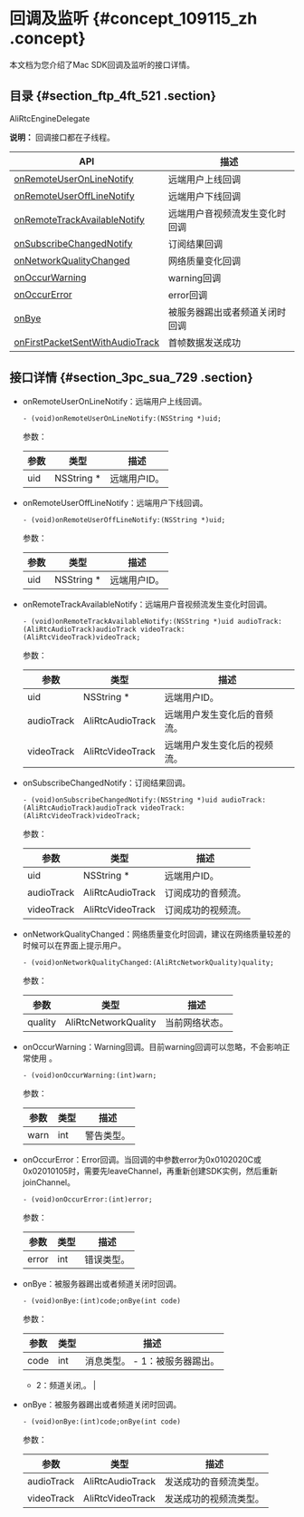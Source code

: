 # 回调及监听 {#concept_109115_zh .concept}

本文档为您介绍了Mac SDK回调及监听的接口详情。

## 目录 {#section_ftp_4ft_521 .section}

AliRtcEngineDelegate

**说明：** 回调接口都在子线程。

|API|描述|
|---|--|
|[onRemoteUserOnLineNotify](#)|远端用户上线回调|
|[onRemoteUserOffLineNotify](#)|远端用户下线回调|
|[onRemoteTrackAvailableNotify](#)|远端用户音视频流发生变化时回调|
|[onSubscribeChangedNotify](#)|订阅结果回调|
|[onNetworkQualityChanged](#)|网络质量变化回调|
|[onOccurWarning](#)|warning回调|
|[onOccurError](#)|error回调|
|[onBye](#)|被服务器踢出或者频道关闭时回调|
|[onFirstPacketSentWithAudioTrack](#)|首帧数据发送成功|

## 接口详情 {#section_3pc_sua_729 .section}

-   onRemoteUserOnLineNotify：远端用户上线回调。

    ``` {#codeblock_x42_6y9_qlf .lanuage-c}
    - (void)onRemoteUserOnLineNotify:(NSString *)uid;          
    ```

    参数：

    |参数|类型|描述|
    |--|--|--|
    |uid|NSString \*|远端用户ID。|

-   onRemoteUserOffLineNotify：远端用户下线回调。

    ``` {#codeblock_9ia_zol_c2p .lanuage-c}
    - (void)onRemoteUserOffLineNotify:(NSString *)uid;         
    ```

    参数：

    |参数|类型|描述|
    |--|--|--|
    |uid|NSString \*|远端用户ID。|

-   onRemoteTrackAvailableNotify：远端用户音视频流发生变化时回调。

    ``` {#codeblock_xo6_a4z_8hw .lanuage-c}
    - (void)onRemoteTrackAvailableNotify:(NSString *)uid audioTrack:(AliRtcAudioTrack)audioTrack videoTrack:(AliRtcVideoTrack)videoTrack;              
    ```

    参数：

    |参数|类型|描述|
    |--|--|--|
    |uid|NSString \*|远端用户ID。|
    |audioTrack|AliRtcAudioTrack|远端用户发生变化后的音频流。|
    |videoTrack|AliRtcVideoTrack|远端用户发生变化后的视频流。|

-   onSubscribeChangedNotify：订阅结果回调。

    ``` {#codeblock_fdv_ql2_vxw .lanuage-c}
    - (void)onSubscribeChangedNotify:(NSString *)uid audioTrack:(AliRtcAudioTrack)audioTrack videoTrack:(AliRtcVideoTrack)videoTrack;                   
    ```

    参数：

    |参数|类型|描述|
    |--|--|--|
    |uid|NSString \*|远端用户ID。|
    |audioTrack|AliRtcAudioTrack|订阅成功的音频流。|
    |videoTrack|AliRtcVideoTrack|订阅成功的视频流。|

-   onNetworkQualityChanged：网络质量变化时回调，建议在网络质量较差的时候可以在界面上提示用户。

    ``` {#codeblock_sdz_atj_x1h .lanuage-c}
    - (void)onNetworkQualityChanged:(AliRtcNetworkQuality)quality;
    ```

    参数：

    |参数|类型|描述|
    |--|--|--|
    |quality|AliRtcNetworkQuality|当前网络状态。|

-   onOccurWarning：Warning回调。目前warning回调可以忽略，不会影响正常使用 。

    ``` {#codeblock_lue_d1d_i9g .lanuage-c}
    - (void)onOccurWarning:(int)warn;
    ```

    参数：

    |参数|类型|描述|
    |--|--|--|
    |warn|int|警告类型。|

-   onOccurError：Error回调。当回调的中参数error为0x0102020C或0x02010105时，需要先leaveChannel，再重新创建SDK实例，然后重新joinChannel。

    ``` {#codeblock_su5_69b_zoj .lanuage-c}
    - (void)onOccurError:(int)error;
    ```

    参数：

    |参数|类型|描述|
    |--|--|--|
    |error|int|错误类型。|

-   onBye：被服务器踢出或者频道关闭时回调。

    ``` {#codeblock_jnf_bmu_80z .lanuage-c}
    - (void)onBye:(int)code;onBye(int code)          
    ```

    参数：

    |参数|类型|描述|
    |--|--|--|
    |code|int|消息类型。     -   1：被服务器踢出。
    -   2：频道关闭,。
 |

-   onBye：被服务器踢出或者频道关闭时回调。

    ``` {#codeblock_0f6_53g_11b .lanuage-c}
    - (void)onBye:(int)code;onBye(int code)          
    ```

    参数：

    |参数|类型|描述|
    |--|--|--|
    |audioTrack|AliRtcAudioTrack|发送成功的音频流类型。|
    |videoTrack|AliRtcVideoTrack|发送成功的视频流类型。|


